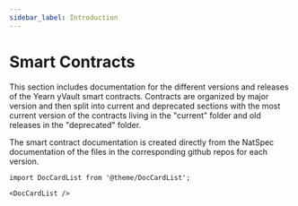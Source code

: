 ```yaml
---
sidebar_label: Introduction
---
```


# Smart Contracts

This section includes documentation for the different versions and releases of the Yearn yVault smart contracts. Contracts are organized by major version and then split into current and deprecated sections with the most current version of the contracts living in the "current" folder and old releases in the "deprecated" folder.

The smart contract documentation is created directly from the NatSpec documentation of the files in the corresponding github repos for each version.

```mdx-code-block
import DocCardList from '@theme/DocCardList';

<DocCardList />
```
